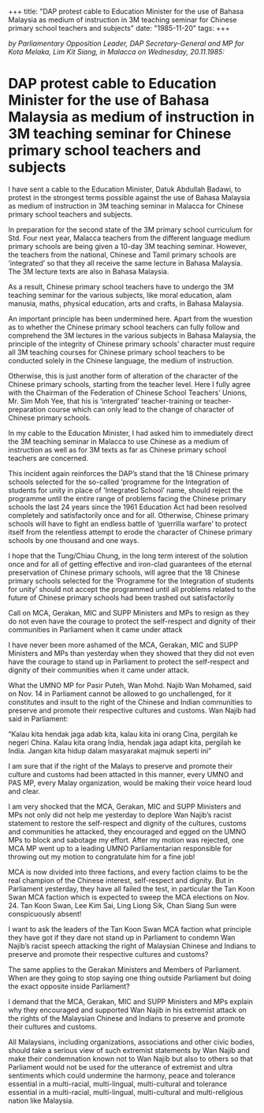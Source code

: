 +++ 
title: "DAP protest cable to Education Minister for the use of Bahasa Malaysia as medium of instruction in 3M teaching seminar for Chinese primary school teachers and subjects"
date: "1985-11-20"
tags:
+++

_by Parliamentary Opposition Leader, DAP Secretary-General and MP for Kota Melaka, Lim Kit Siang, in Malacca on Wednesday, 20.11.1985:_

# DAP protest cable to Education Minister for the use of Bahasa Malaysia as medium of instruction in 3M teaching seminar for Chinese primary school teachers and subjects

I have sent a cable to the Education Minister, Datuk Abdullah Badawi, to protest in the strongest terms possible against the use of Bahasa Malaysia as medium of instruction in 3M teaching seminar in Malacca for Chinese primary school teachers and subjects.</u>

In preparation for the second state of the 3M primary school curriculum for Std. Four next year, Malacca teachers from the different language medium primary schools are being given a 10-day 3M teaching seminar. However, the teachers from the national, Chinese and Tamil primary schools are ‘integrated’ so that they all receive the same lecture in Bahasa Malaysia. The 3M lecture texts are also in Bahasa Malaysia.

As a result, Chinese primary school teachers have to undergo the 3M teaching seminar for the various subjects, like moral education, alam manusia, maths, physical education, arts and crafts, in Bahasa Malaysia.

An important principle has been undermined here. Apart from the wuestion as to whether the Chinese primary school teachers can fully follow and comprehend the 3M lectures in the various subjects in Bahasa Malaysia, the principle of the integrity of Chinese primary schools’ character must require all 3M teaching courses for Chinese primary school teachers to be conducted solely in the Chinese language, the medium of instruction.

Otherwise, this is just another form of alteration of the character of the Chinese primary schools, starting from the teacher level. Here I fully agree with the Chairman of the Federation of Chinese School Teachers’ Unions, Mr. Sim Moh Yee, that his is ‘intergrated’ teacher-training or teacher-preparation course which can only lead to the change of character of Chinese primary schools.

In my cable to the Education Minister, I had asked him to immediately direct the 3M teaching seminar in Malacca to use Chinese as a medium of instruction as well as for 3M texts as far as Chinese primary school teachers are concerned.

This incident again reinforces the DAP’s stand that the 18 Chinese primary schools selected for the so-called ‘programme for the Integration of students for unity in place of ‘Integrated School’ name, should reject the programme until the entire range of problems facing the Chinese primary schools the last 24 years since the 1961 Education Act had been resolved completely and satisfactorily once and for all. Otherwise, Chinese primary schools will have to fight an endless battle of ‘guerrilla warfare’ to protect itself from the relentless attempt to erode the character of Chinese primary schools by one thousand and one ways.

I hope that the Tung/Chiau Chung, in the long term interest of the solution once and for all of getting effective and iron-clad guarantees of the eternal preservation of Chinese primary schools, will agree that the 18 Chinese primary schools selected for the ‘Programme for the Integration of students for unity’ should not accept the programmed until all problems related to the future of Chinese primary schools had been trashed out satisfactorily

Call on MCA, Gerakan, MIC and SUPP Ministers and MPs to resign as they do not even have the courage to protect the self-respect and dignity of their communities in Parliament when it came under attack

I have never been more ashamed of the MCA, Gerakan, MIC and SUPP Ministers and MPs than yesterday when they showed that they did not even have the courage to stand up in Parliament to protect the self-respect and dignity of their communities when it came under attack.

What the UMNO MP for Pasir Puteh, Wan Mohd. Najib Wan Mohamed, said on Nov. 14 in Parliament cannot be allowed to go unchallenged, for it constitutes and insult to the right of the Chinese and Indian communities to preserve and promote their respective cultures and customs. Wan Najib had said in Parliament:

“Kalau kita hendak jaga adab kita, kalau kita ini orang Cina, pergilah ke negeri China. Kalau kita orang India, hendak jaga adapt kita, pergilah ke India. Jangan kita hidup dalam masyarakat majmuk seperti ini”

I am sure that if the right of the Malays to preserve and promote their culture and customs had been attacted in this manner, every UMNO and PAS MP, every Malay organization, would be making their voice heard loud and clear.

I am very shocked that the MCA, Gerakan, MIC and SUPP Ministers and MPs not only did not help me yesterday to deplore Wan Najib’s racist statement to restore the self-respect and dignity of the cultures, customs and communities he attacked, they  encouraged and egged on the UMNO MPs to block and sabotage my effort. After my motion was rejected, one MCA MP went up to a leading UMNO Parliamentarian responsible for throwing out my motion to congratulate him for a fine job!

MCA is now divided into three factions, and every faction claims to be the real champion of the Chinese interest, self-respect and dignity. But in Parliament yesterday, they have all failed the test, in particular the Tan Koon Swan MCA faction which is expected to sweep the MCA elections on Nov. 24. Tan Koon Swan, Lee Kim Sai, Ling Liong Sik, Chan Siang Sun were conspicuously absent!

I want to ask the leaders of the Tan Koon Swan MCA faction what principle they have got if they dare not stand up in Parliament to condemn Wan Najib’s racist speech attacking the right of Malaysian Chinese and Indians to preserve and promote their respective cultures and customs?

The same applies to the Gerakan Ministers and Members of Parliament. When are they going to stop saying one thing outside Parliament but doing the exact opposite inside Parliament?

I demand that the MCA, Gerakan, MIC and SUPP Ministers and MPs explain why they encouraged and supported Wan Najib in his extremist attack on the rights of the Malaysian Chinese and Indians to preserve and promote their cultures and customs.

All Malaysians, including organizations, associations and other civic bodies, should take a serious view of such extremist statements by Wan Najib and make their condemnation known not to Wan Najib but also to others so that Parliament would not be used for the utterance of extremist and ultra sentiments which could undermine the harmony, peace and tolerance essential in a multi-racial, multi-lingual, multi-cultural and tolerance essential in a multi-racial, multi-lingual, multi-cultural and multi-religious nation like Malaysia.
 
